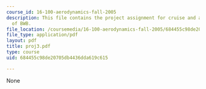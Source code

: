```yaml
---
course_id: 16-100-aerodynamics-fall-2005
description: This file contains the project assignment for cruise and approach analysis
  of BWB.
file_location: /coursemedia/16-100-aerodynamics-fall-2005/684455c98de20705db4436dda619c615_proj3.pdf
file_type: application/pdf
layout: pdf
title: proj3.pdf
type: course
uid: 684455c98de20705db4436dda619c615

---
```

None